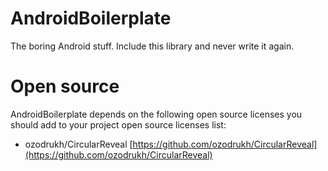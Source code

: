 # AndroidBoilerplate
The boring Android stuff. Include this library and never write it again.

# Open source

AndroidBoilerplate depends on the following open source licenses you should add to your project open source licenses list:

* ozodrukh/CircularReveal [https://github.com/ozodrukh/CircularReveal](https://github.com/ozodrukh/CircularReveal)